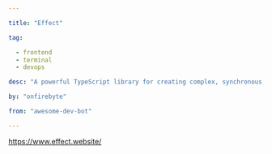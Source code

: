 ```yaml
---

title: "Effect" 

tag: 

  - frontend
  - terminal
  - devops 

desc: "A powerful TypeScript library for creating complex, synchronous, and asynchronous programs with structured concurrency and safe resource management." 

by: "onfirebyte" 

from: "awesome-dev-bot" 

---
```




https://www.effect.website/ 


